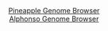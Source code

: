 <div id="Pineapple_Genome_Browser" align="center">
  <a href="https://igv.org/app/?sessionURL=blob:zZJba9swGIb_i6BlA8eW7SY.QBmJ07Rp1qTkSFKKUWzZ0SpLriQ7J_Lfp5WN3azQXGwMdCF96PB.j54jqLGQhDMQAse0m6ZtAwPIDd9OUFFSPEQFliDMEJXYAAJnWGCWYBAeQYakQrPxV31yo1QpQ8siqmwUiOXclK6JCnTgDG2lmfDCijilaM0FUlxIqyNQzS2S140tXqOyNPXbrtm0UqSQhWi54Uxyq8Qsj7f6vvhXKc4x4wWOi4oq8hYg1nl0xtTM0Jf2YtJOEizlAO_76XV70G_P3ZvZ6rYVrWaju8WstbickJwhVQl8PZqOhw9Bu3qtpxdOR0XRIZ3Crr.tULB6uXC7lze7kggsr23P9t0rH_qeRkNYinf_U9d6kDM7H44i8kiz5W7xevMwo53xXPQ2S9a_Oyzf6ftkAMqTSpsAko3wQhsaLmwZTafV.DG1fQPCQNMRnIDw6dkASqDkRW9_OgK1L7UvQOLX6k0dA3CRYgHCRgChZweB07zyrmAQ2CfjCCpB_x7a3mwceNBpO04rzghVWuY0lqyUJmLMrJPMzA9nspyU5fyg_UkH98Re3xbjwH3sR_7dy.OF0_uW_5Gnrxno59..UDf7kVT_xLyPBDHV.lzdlqk3HHU1o_li4ER9QR6KVtKZ9gZDXdv030V0Hp6MiwIpvV9X9PKndTUSBDGlCzWRZE0oUfuFJsm3ILQdV8sLEk65thGIfP0JGtCwm_Dzb0nd0_PpOw--">Pineapple Genome Browser</a>
</div>
<div id="Alphonso_Genome_Browser" align="center">
  <a href="https://igv.org/app/?sessionURL=blob:zZRdb5swFIb_i6VWm0T4DKEgRRNt0zVN22jJaLpUFToQA.6MzWxDmkT57_OqTbvppOZi0yQu8JHB7_vwiB3qsJCEMxQh13R803GQgWTF13OoG4pvocYSRQVQiQ0kcIEFZjlG0Q4VIBUks2v9ZKVUIyPLIqrp1cBKbkrPhBq2nMFamjmvrTNOKWRcgOJCWqcCOm6RsuutcQZNY.qzPdO3VqDAAtpUnEluNZiV6Vq_L_01SkvMeI3TuqWKvARIdR6dcWUW8CFezOM8x1JO8Ga8GsaTcXznjZLlx8HZMpleLpLB4nhOSgaqFXg4Kba0vFiMZqMsu72sp3dB5mYTEV.fro.88.PRc0MElkMncE68_onreBoMYSv8_D911hc5sPeRe_o0BnJZzr3K234Kk8_LpQjwl2p81d682ryP9gaiPG.1CSivRBA5tuHZA8N3B70ft86JYduh5iM4QdHDo4GUgPyr3v6wQ2rTaF.QxN_aF3UMxMUKCxT1QtsOnDB0_X7Qt8PQ2Rs71Ar69.BeJLMwsN3YdQdpQajSMq9SyRppAmNmlxdmuT2Q5nxZM__6_Mi9wMvk7r7szoGW92UC02oT_4GmgfThL59QV31Lpn9i3luCmCo7VLcbjWZEr56eN20Sw81cL7snOydS_1NmfPwqIl8XPgxPwUUNSu_XE7386VwHggBTetARSTJCidosNEm.RpHjelpdlHPKtYtIlNk727ANx7ff_1bU2z_uvwM-">Alphonso Genome Browser</a>
</div>


